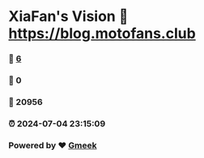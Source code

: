 # XiaFan's Vision :link: https://blog.motofans.club 
### :page_facing_up: [6](https://blog.motofans.club/tag.html) 
### :speech_balloon: 0 
### :hibiscus: 20956 
### :alarm_clock: 2024-07-04 23:15:09 
### Powered by :heart: [Gmeek](https://github.com/Meekdai/Gmeek)
